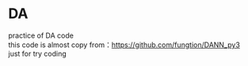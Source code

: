 # DA
practice of DA code<br>
this code is almost copy from：https://github.com/fungtion/DANN_py3<br>
just for try coding<br>

